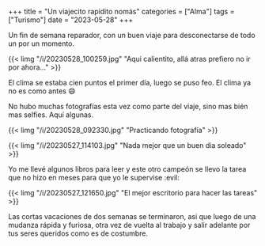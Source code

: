 +++
title = "Un viajecito rapidito nomás"
categories = ["Alma"]
tags = ["Turismo"]
date = "2023-05-28"
+++

Un fin de semana reparador, con un buen viaje para desconectarse de todo un por un momento.

{{< limg "/i/20230528_100259.jpg" "Aqui calientito, allá atras prefiero no ir por ahora..." >}} 

El clima se estaba cien puntos el primer día, luego se puso feo. El clima ya no es como antes :smile:

No hubo muchas fotografías esta vez como parte del viaje, sino mas bién mas selfies. Aquí algunas.

{{< limg "/i/20230528_092330.jpg" "Practicando fotografía" >}} 

{{< limg "/i/20230527_114103.jpg" "Nada mejor que un buen dia soleado" >}} 

Yo me llevé algunos libros para leer y este otro campeón se llevo la tarea que no hizo en meses para que yo le supervise :evil:

{{< limg "/i/20230527_121650.jpg" "El mejor escritorio para hacer las tareas" >}} 

Las cortas vacaciones de dos semanas se terminaron, asi que luego de una mudanza rápida y furiosa, otra vez de vuelta al trabajo y salir adelante por tus seres queridos como es de costumbre.
